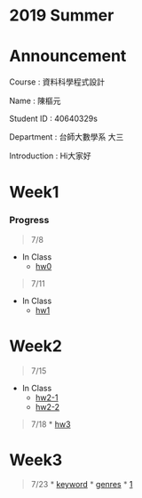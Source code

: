 # 2019 Summer

# Announcement
Course : 資料科學程式設計<p>
Name : 陳樞元<p>
Student ID : 40640329s<p>
Department : 台師大數學系 大三<p>
Introduction : Hi大家好<p>

# Week1

### Progress
>7/8
* In Class
    * [hw0](https://tliobnih.github.io/2019-7-8/Week1/test.html)
>7/11
* In Class
    * [hw1](https://tliobnih.github.io/2019-7-8/Week1/tidy.html)
# Week2
>7/15
* In Class
    * [hw2-1](https://tliobnih.github.io/2019-7-8/Week2/1.html)
    * [hw2-2](https://tliobnih.github.io/2019-7-8/Week2/22.html)
>7/18
    * [hw3](https://tliobnih.github.io/2019-7-8/Week2/hw3.html)
    
# Week3
>7/23
    * [keyword](https://tliobnih.github.io/2019-7-8/Week3/3.html)
    * [genres](https://tliobnih.github.io/2019-7-8/Week3/.html)
    * [1](https://tliobnih.github.io/2019-7-8/Week3/mov.html)
